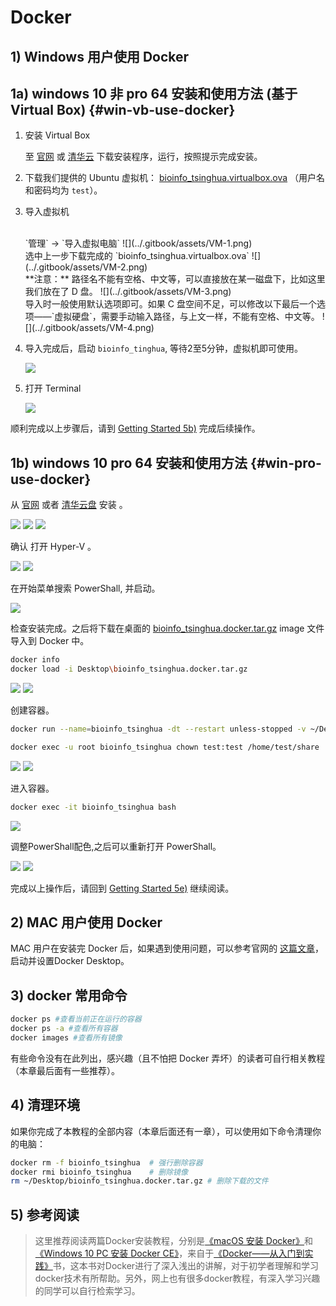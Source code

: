 # Docker

## 1) Windows 用户使用 Docker

## 1a) windows 10 非 pro 64 安装和使用方法 (基于Virtual Box) {#win-vb-use-docker}

1. 安装 Virtual Box 

   至 [官网](https://www.virtualbox.org/wiki/Downloads) 或 [清华云](https://cloud.tsinghua.edu.cn/f/89c75b51b5bd423aa92b/) 下载安装程序，运行，按照提示完成安装。

1. 下载我们提供的 Ubuntu 虚拟机： [bioinfo_tsinghua.virtualbox.ova](https://cloud.tsinghua.edu.cn/f/c91ec26fc5774303a5df/) （用户名和密码均为 `test`）。  

1. 导入虚拟机
   
   <br>
   `管理` -> `导入虚拟电脑`
   ![](../.gitbook/assets/VM-1.png)

   <br>
   选中上一步下载完成的 `bioinfo_tsinghua.virtualbox.ova`
   ![](../.gitbook/assets/VM-2.png)
   
   <br>
   **注意：** 路径名不能有空格、中文等，可以直接放在某一磁盘下，比如这里我们放在了 D 盘。
   ![](../.gitbook/assets/VM-3.png)

   <br>
   导入时一般使用默认选项即可。如果 C 盘空间不足，可以修改以下最后一个选项——`虚拟硬盘`，需要手动输入路径，与上文一样，不能有空格、中文等。
   ![](../.gitbook/assets/VM-4.png)

   <br>

1. 导入完成后，启动 `bioinfo_tinghua`, 等待2至5分钟，虚拟机即可使用。

   ![](../.gitbook/assets/VM-5.png)

1. 打开 Terminal 

   ![](../.gitbook/assets/ubuntu-terminal.gif)

顺利完成以上步骤后，请到 [Getting Started 5b)](../getting-started.md#load-image) 完成后续操作。



## 1b) windows 10 pro 64 安装和使用方法  {#win-pro-use-docker}
从 [官网](https://store.docker.com/editions/community/docker-ce-desktop-windows) 或者 [清华云盘](https://cloud.tsinghua.edu.cn/f/a28251b47d0e471a8d8f/) 安装 。

![](../.gitbook/assets/win_docker1.png)
![](../.gitbook/assets/win_docker2.png)
![](../.gitbook/assets/win_docker3.png)

确认 打开 Hyper-V 。

![](../.gitbook/assets/win_docker4.png)
![](../.gitbook/assets/win_docker5.png)

在开始菜单搜索 PowerShall, 并启动。

![](../.gitbook/assets/win_docker6.png)

检查安装完成。之后将下载在桌面的 [bioinfo_tsinghua.docker.tar.gz](https://cloud.tsinghua.edu.cn/f/b8dcdfa425ba4880b4f3/) image 文件导入到 Docker 中。  

```sh
docker info
docker load -i Desktop\bioinfo_tsinghua.docker.tar.gz
```

![](../.gitbook/assets/win_docker7.png)
![](../.gitbook/assets/win_docker8.png)

创建容器。

```sh
docker run --name=bioinfo_tsinghua -dt --restart unless-stopped -v ~/Desktop/bioinfo_tsinghua_share:/home/test/share bioinfo_tsinghua

docker exec -u root bioinfo_tsinghua chown test:test /home/test/share


```    
    

![](../.gitbook/assets/win_docker9.png)
![](../.gitbook/assets/win_docker10.png)

进入容器。

```sh
docker exec -it bioinfo_tsinghua bash
```

![](../.gitbook/assets/win_docker11.png)

调整PowerShall配色,之后可以重新打开 PowerShall。

![](../.gitbook/assets/win_docker12.png)
![](../.gitbook/assets/win_docker13.png)



完成以上操作后，请回到 [Getting Started 5e)](../getting-started.md#recover-container) 继续阅读。


## 2) MAC 用户使用 Docker

MAC 用户在安装完 Docker 后，如果遇到使用问题，可以参考官网的 [这篇文章](https://docs.docker.com/docker-for-mac/)，启动并设置Docker Desktop。


<!-- 

## 3)  容器共享主机文件夹

![](https://blobscdn.gitbook.com/v0/b/gitbook-28427.appspot.com/o/assets%2F-LKVqnYQRAUMNxYIv37L%2F-LL8EsLuKx_pfq1os-gu%2F-LL8MwFb4pWLhbpyg4yk%2Fdocker%20guazai.png?alt=media&token=10aa8057-085e-46ac-a65c-14c854be1251)

上图所示的命令是新建 名为 bioinfo_tsinghua 的容器，并将该容器中的 `～/share` 路径挂载到mac主机桌面上的 `bioinfo_tsinghua_share` 文件夹中。

![](https://blobscdn.gitbook.com/v0/b/gitbook-28427.appspot.com/o/assets%2F-LKVqnYQRAUMNxYIv37L%2F-LL8EsLuKx_pfq1os-gu%2F-LL8S9iBryidWsDkFnpf%2Fimage.png?alt=media&token=f92da308-1b53-419b-b456-81522f294bbf) 

-->



## 3) docker 常用命令

```bash
docker ps #查看当前正在运行的容器
docker ps -a #查看所有容器
docker images #查看所有镜像
```


有些命令没有在此列出，感兴趣（且不怕把 Docker 弄坏）的读者可自行相关教程（本章最后面有一些推荐）。

## 4) 清理环境

如果你完成了本教程的全部内容（本章后面还有一章），可以使用如下命令清理你的电脑：

```bash
docker rm -f bioinfo_tsinghua  # 强行删除容器
docker rmi bioinfo_tsinghua    # 删除镜像
rm ~/Desktop/bioinfo_tsinghua.docker.tar.gz # 删除下载的文件
```

## 5) 参考阅读

> 这里推荐阅读两篇Docker安装教程，分别是[《macOS 安装 Docker》](https://yeasy.gitbooks.io/docker_practice/install/mac.html)和[《Windows 10 PC 安装 Docker CE》](https://yeasy.gitbooks.io/docker_practice/install/windows.html)，来自于[《Docker——从入门到实践》](https://legacy.gitbook.com/book/yeasy/docker_practice/details)书，这本书对Docker进行了深入浅出的讲解，对于初学者理解和学习docker技术有所帮助。另外，网上也有很多docker教程，有深入学习兴趣的同学可以自行检索学习。


